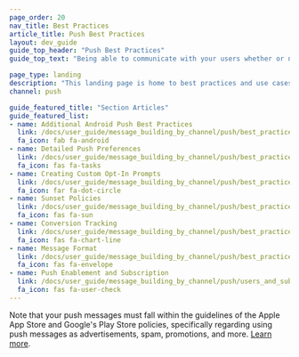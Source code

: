 ```yaml
---
page_order: 20
nav_title: Best Practices
article_title: Push Best Practices
layout: dev_guide
guide_top_header: "Push Best Practices"
guide_top_text: "Being able to communicate with your users whether or not they’re “in-app” can be extremely useful, making push notifications a powerful tool. But with power comes responsibility, and used incorrectly, they can be potentially invasive. To escape being pushy, follow the best practices and use cases below to make sure your push messages inspire engagement rather than annoyance."

page_type: landing
description: "This landing page is home to best practices and use cases to make sure your push messages inspire engagement rather than annoyance."
channel: push

guide_featured_title: "Section Articles"
guide_featured_list:
- name: Additional Android Push Best Practices
  link: /docs/user_guide/message_building_by_channel/push/best_practices/additional_android_best_practices/
  fa_icon: fab fa-android
- name: Detailed Push Preferences
  link: /docs/user_guide/message_building_by_channel/push/best_practices/detailed_push_preferences/
  fa_icon: fas fa-tasks
- name: Creating Custom Opt-In Prompts
  link: /docs/user_guide/message_building_by_channel/push/best_practices/creating_custom_opt-in_prompts/
  fa_icon: far fa-dot-circle
- name: Sunset Policies
  link: /docs/user_guide/message_building_by_channel/push/best_practices/sunset_policies/
  fa_icon: fas fa-sun
- name: Conversion Tracking
  link: /docs/user_guide/message_building_by_channel/push/best_practices/conversion_tracking/
  fa_icon: fas fa-chart-line
- name: Message Format
  link: /docs/user_guide/message_building_by_channel/push/best_practices/message_format/
  fa_icon: fas fa-envelope
- name: Push Enablement and Subscription
  link: /docs/user_guide/message_building_by_channel/push/users_and_subscriptions/
  fa_icon: fas fa-user-check
---
```


Note that your push messages must fall within the guidelines of the Apple App Store and Google's Play Store policies, specifically regarding using push messages as advertisements, spam, promotions, and more. [Learn more]({{site.baseurl}}/user_guide/message_building_by_channel/push/creating_a_push_message/#creating-a-push-message).

